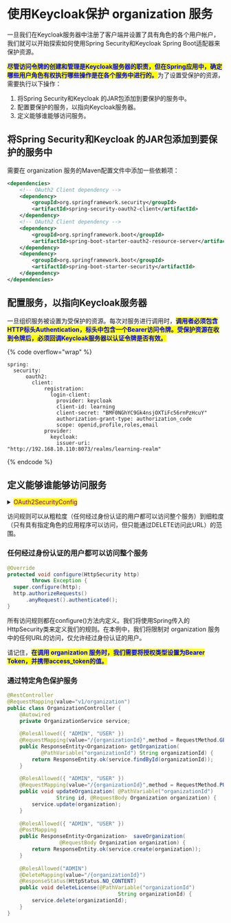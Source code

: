 # 使用Keycloak保护 organization 服务

一旦我们在Keycloak服务器中注册了客户端并设置了具有角色的各个用户帐户，我们就可以开始探索如何使用Spring Security和Keycloak Spring Boot适配器来保护资源。

<mark style="color:blue;">**尽管访问令牌的创建和管理是Keycloak服务器的职责，但在Spring应用中，确定哪些用户角色有权执行哪些操作是在各个服务中进行的。**</mark>为了设置受保护的资源，需要执行以下操作：

1. 将Spring Security和Keycloak 的JAR包添加到要保护的服务中。
2. 配置要保护的服务，以指向Keycloak服务器。
3. 定义能够谁能够访问服务。

## 将Spring Security和Keycloak 的JAR包添加到要保护的服务中

需要在 organization 服务的Maven配置文件中添加一些依赖项：

```xml
<dependencies>
    <!-- OAuth2 Client dependency -->
    <dependency>
        <groupId>org.springframework.security</groupId>
        <artifactId>spring-security-oauth2-client</artifactId>
    </dependency>
    <!-- OAuth2 Client dependency -->
    <dependency>
        <groupId>org.springframework.boot</groupId>
        <artifactId>spring-boot-starter-oauth2-resource-server</artifactId>
    </dependency>
    <dependency>
        <groupId>org.springframework.boot</groupId>
        <artifactId>spring-boot-starter-security</artifactId>
    </dependency>
</dependencies>
```

## 配置服务，以指向Keycloak服务器

一旦组织服务被设置为受保护的资源。每次对服务进行调用时，<mark style="color:blue;">**调用者必须包含HTTP标头Authentication，标头中包含一个Bearer访问令牌。受保护资源在收到令牌后，必须回调Keycloak服务器以认证令牌是否有效。**</mark>

{% code overflow="wrap" %}
```properties
spring:
  security:
      oauth2:
        client:
            registration:
              login-client:
                provider: keycloak
                client-id: learning
                client-secret: "BMF0NGhYC9Gk4nsjOXTiFc56rnPzHcuY"
                authorization-grant-type: authorization_code
                scope: openid,profile,roles,email
            provider:
              keycloak:
                issuer-uri: "http://192.168.10.110:8073/realms/learning-realm"
```
{% endcode %}

## 定义能够谁能够访问服务

<details>

<summary><mark style="color:purple;">OAuth2SecurityConfig</mark></summary>

```java
@Configuration
@EnableWebSecurity
@EnableGlobalMethodSecurity(jsr250Enabled = true)
public class OAuth2SecurityConfig {

    @Bean
    public SecurityFilterChain securityFilterChain(HttpSecurity http) 
            throws Exception {
        http.authorizeRequests().
                anyRequest().authenticated()
                .and()
                .csrf().disable()
                .oauth2ResourceServer(OAuth2ResourceServerConfigurer::jwt);
        return http.build();
    }
}
```

</details>

访问规则可以从粗粒度（任何经过身份认证的用户都可以访问整个服务）到细粒度（只有具有指定角色的应用程序可以访问，但只能通过DELETE访问此URL）的范围。

### 任何经过身份认证的用户都可以访问整个服务

```java
@Override
protected void configure(HttpSecurity http) 
        throws Exception {    
  super.configure(http);
  http.authorizeRequests()    
      .anyRequest().authenticated();
}
```

所有访问规则都在configure()方法内定义。我们将使用Spring传入的HttpSecurity类来定义我们的规则。在本例中，我们将限制对 organization 服务中的任何URL的访问，仅允许经过身份认证的用户。

请记住，<mark style="color:blue;">**在调用 organization 服务时，我们需要将授权类型设置为Bearer Token，并携带access\_token的值。**</mark>

### 通过特定角色保护服务

```java
@RestController
@RequestMapping(value="v1/organization")
public class OrganizationController {
    @Autowired
    private OrganizationService service;
    
    @RolesAllowed({ "ADMIN", "USER" })  
    @RequestMapping(value="/{organizationId}",method = RequestMethod.GET)
    public ResponseEntity<Organization> getOrganization(
           @PathVariable("organizationId") String organizationId) {
        return ResponseEntity.ok(service.findById(organizationId));
    }
    
    @RolesAllowed({ "ADMIN", "USER" })    
    @RequestMapping(value="/{organizationId}",method = RequestMethod.PUT)
    public void updateOrganization( @PathVariable("organizationId") 
                String id, @RequestBody Organization organization) {
        service.update(organization);
    }
    
    @RolesAllowed({ "ADMIN", "USER" })     
    @PostMapping
    public ResponseEntity<Organization>  saveOrganization(
                 @RequestBody Organization organization) {
        return ResponseEntity.ok(service.create(organization));
    }
    
    @RolesAllowed("ADMIN")     
    @DeleteMapping(value="/{organizationId}")
    @ResponseStatus(HttpStatus.NO_CONTENT)
    public void deleteLicense(@PathVariable("organizationId") 
                                    String organizationId) {
        service.delete(organizationId);
    }    
}
```

